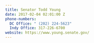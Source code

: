 ```yaml
---
title: Senator Todd Young
date: 2017-02-04 02:01:00 Z
phone-numbers:
  DC Office: " (202) 224-5623"
  Indy Office: 317-226-6700
website: https://www.young.senate.gov/
---
```


